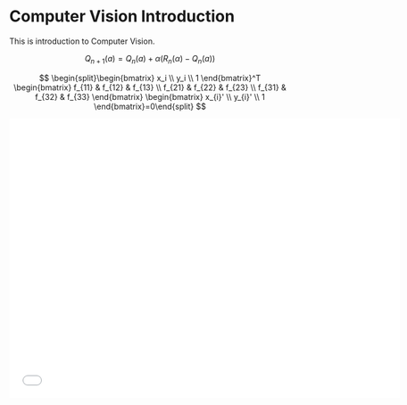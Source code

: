# Computer Vision Introduction

This is introduction to Computer Vision.

$$
    Q_{n+1}(a) = Q_n(a) + \alpha (R_n(\alpha) - Q_n(a))
$$

$$
\begin{split}\begin{bmatrix}
x_i \\
y_i \\
1
\end{bmatrix}^T \begin{bmatrix}
f_{11} & f_{12} & f_{13}  \\
f_{21} & f_{22} & f_{23}   \\
f_{31} & f_{32} & f_{33}
\end{bmatrix}
\begin{bmatrix}
x_{i}' \\
y_{i}' \\
1
\end{bmatrix}=0\end{split}
$$

<p style= "text-align:center; margin:0; padding:0;"><iframe src="plot.html" width="700" height="500" frameborder="0"></p>
